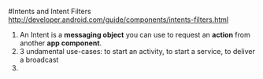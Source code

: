 #Intents and Intent Filters
http://developer.android.com/guide/components/intents-filters.html
1. An Intent is a **messaging object** you can use to request an **action** from another **app component**.
2. 3 undamental use-cases: to start an activity, to start a service, to deliver a broadcast
3. 